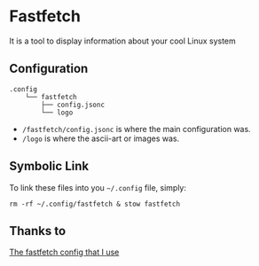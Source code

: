 # Fastfetch

It is a tool to display information about your cool Linux system


## Configuration

```
.config
    └── fastfetch
        ├── config.jsonc
        └── logo
```

- ```/fastfetch/config.jsonc``` is where the main configuration was.
- ```/logo``` is where the ascii-art or images was.

## Symbolic Link

To link these files into you ```~/.config``` file, simply:

```
rm -rf ~/.config/fastfetch & stow fastfetch
```

## Thanks to

[The fastfetch config that I use](https://github.com/fastfetch-cli/fastfetch/tree/dev/presets/examples)
